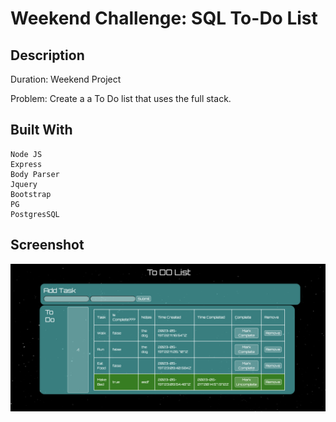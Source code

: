 # Weekend Challenge: SQL To-Do List
    


## Description

Duration: Weekend Project

Problem: Create a a To Do list that uses the full stack.



## Built With

    Node JS
    Express
    Body Parser
    Jquery
    Bootstrap
    PG
    PostgresSQL




## Screenshot

![screenshot](Screenshot.png)

